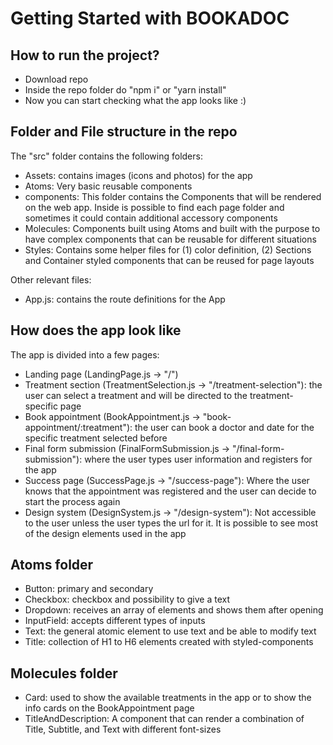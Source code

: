 # Getting Started with BOOKADOC

## How to run the project?

- Download repo
- Inside the repo folder do "npm i" or "yarn install"
- Now you can start checking what the app looks like :)

## Folder and File structure in the repo

The "src" folder contains the following folders:

- Assets: contains images (icons and photos) for the app
- Atoms: Very basic reusable components
- components: This folder contains the Components that will be rendered on the web app. Inside is possible to find each page folder and sometimes it could contain additional accessory components
- Molecules: Components built using Atoms and built with the purpose to have complex components that can be reusable for different situations
- Styles: Contains some helper files for (1) color definition, (2) Sections and Container styled components that can be reused for page layouts

Other relevant files:

- App.js: contains the route definitions for the App

## How does the app look like

The app is divided into a few pages:

- Landing page (LandingPage.js -> "/")
- Treatment section (TreatmentSelection.js -> "/treatment-selection"): the user can select a treatment and will be directed to the treatment-specific page
- Book appointment (BookAppointment.js -> "book-appointment/:treatment"): the user can book a doctor and date for the specific treatment selected before
- Final form submission (FinalFormSubmission.js -> "/final-form-submission"): where the user types user information and registers for the app
- Success page (SuccessPage.js -> "/success-page"): Where the user knows that the appointment was registered and the user can decide to start the process again
- Design system (DesignSystem.js -> "/design-system"): Not accessible to the user unless the user types the url for it. It is possible to see most of the design elements used in the app

## Atoms folder

- Button: primary and secondary
- Checkbox: checkbox and possibility to give a text
- Dropdown: receives an array of elements and shows them after opening
- InputField: accepts different types of inputs
- Text: the general atomic element to use text and be able to modify text
- Title: collection of H1 to H6 elements created with styled-components

## Molecules folder

- Card: used to show the available treatments in the app or to show the info cards on the BookAppointment page
- TitleAndDescription: A component that can render a combination of Title, Subtitle, and Text with different font-sizes
